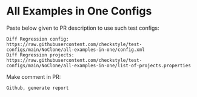 # All Examples in One Configs
Paste below given to PR description to use such test configs:
```
Diff Regression config: https://raw.githubusercontent.com/checkstyle/test-configs/main/NoClone/all-examples-in-one/config.xml
Diff Regression projects: https://raw.githubusercontent.com/checkstyle/test-configs/main/NoClone/all-examples-in-one/list-of-projects.properties
```
Make comment in PR:
```
Github, generate report
```
